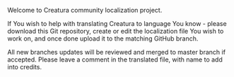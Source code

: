 Welcome to Creatura community localization project.

If You wish to help with translating Creatura to language You know - please download this Git repository, create or edit the localization file You wish to work on, and once done upload it to the matching GitHub branch.

All new branches updates will be reviewed and merged to master branch if accepted. Please leave a comment in the translated file, with name to add into credits.
